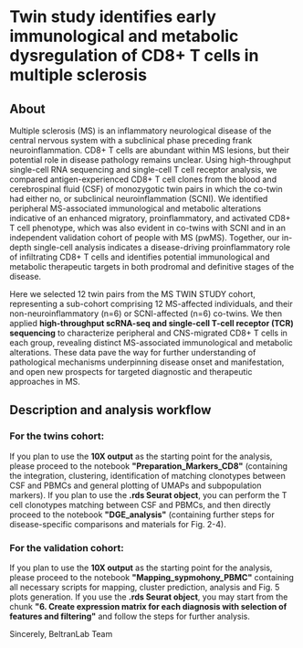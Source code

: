 # Twin study identifies early immunological and metabolic dysregulation of CD8+ T cells in multiple sclerosis

## About
Multiple sclerosis (MS) is an inflammatory neurological disease of the central nervous system with a subclinical phase preceding frank neuroinflammation. CD8+ T cells are abundant within MS lesions, but their potential role in disease pathology remains unclear. Using high-throughput single-cell RNA sequencing and single-cell T cell receptor analysis, we compared antigen-experienced CD8+ T cell clones from the blood and cerebrospinal fluid (CSF) of monozygotic twin pairs in which the co-twin had either no, or subclinical neuroinflammation (SCNI). We identified peripheral MS-associated immunological and metabolic alterations indicative of an enhanced migratory, proinflammatory, and activated CD8+ T cell phenotype, which was also evident in co-twins with SCNI and in an independent validation cohort of people with MS (pwMS). Together, our in-depth single-cell analysis indicates a disease-driving proinflammatory role of infiltrating CD8+ T cells and identifies potential immunological and metabolic therapeutic targets in both prodromal and definitive stages of the disease.

Here we selected 12 twin pairs from the MS TWIN STUDY cohort, representing a sub-cohort comprising 12 MS-affected individuals, and their non-neuroinflammatory (n=6) or SCNI-affected (n=6) co-twins. We then applied **high-throughput scRNA-seq and single-cell T-cell receptor (TCR) sequencing** to characterize peripheral and CNS-migrated CD8+ T cells in each group, revealing distinct MS-associated immunological and metabolic alterations. These data pave the way for further understanding of pathological mechanisms underpinning disease onset and manifestation, and open new prospects for targeted diagnostic and therapeutic approaches in MS.

## Description and analysis workflow
### For the twins cohort:
If you plan to use the **10X output** as the starting point for the analysis, please proceed to the notebook **"Preparation_Markers_CD8"** (containing the integration, clustering, identification of matching clonotypes between CSF and PBMCs and general plotting of UMAPs and subpopulation markers). If you plan to use the **.rds Seurat object**, you can perform the T cell clonotypes matching between CSF and PBMCs, and then directly proceed to the notebook **"DGE_analysis"** (containing further steps for disease-specific comparisons and materials for Fig. 2-4). 
### For the validation cohort:
If you plan to use the **10X output** as the starting point for the analysis, please proceed to the notebook **"Mapping_sypmohony_PBMC"** containing all necessary scripts for mapping, cluster prediction, analysis and Fig. 5 plots generation. If you use the **.rds Seurat object**, you may start from the chunk **"6. Create expression matrix for each diagnosis with selection of features and filtering"** and follow the steps for further analysis. 

Sincerely, 
BeltranLab Team
